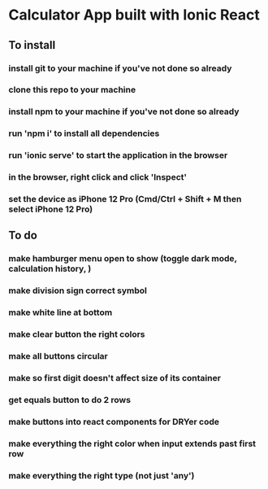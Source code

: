 # Calculator App built with Ionic React

## To install
### install git to your machine if you've not done so already
### clone this repo to your machine
### install npm to your machine if you've not done so already
### run 'npm i' to install all dependencies
### run 'ionic serve' to start the application in the browser
### in the browser, right click and click 'Inspect'
### set the device as iPhone 12 Pro (Cmd/Ctrl + Shift + M then select iPhone 12 Pro)

## To do
### make hamburger menu open to show (toggle dark mode, calculation history, )
### make division sign correct symbol
### make white line at bottom
### make clear button the right colors
### make all buttons circular
### make so first digit doesn't affect size of its container
### get equals button to do 2 rows
### make buttons into react components for DRYer code
### make everything the right color when input extends past first row
### make everything the right type (not just 'any')